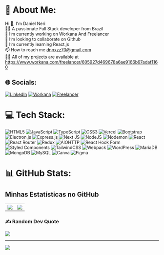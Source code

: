 # 💫 About Me:
Hi 👋, I'm Daniel Neri<br>👨‍💻 A passionate Full Stack developer from Brazil<br>🔭 I’m currently working on Workana And Freelancer<br>👯 I’m looking to collaborate on Github<br>🌱 I’m currently learning React.js<br>📫 How to reach me dnnxzz70@gmail.com<br>👨‍💻 All of my projects are available at https://www.workana.com/freelancer/605927d469678a6ae9166b97adaf1160<br>


## 🌐 Socials:
[![LinkedIn](https://img.shields.io/badge/LinkedIn-0077B5?style=for-the-badge&logo=linkedin&logoColor=white)](https://linkedin.com/in/daniel-neri-51a7b12b3)
[![Workana](https://img.shields.io/badge/Workana-143362?style=for-the-badge&logo=workana&logoColor=white)](https://www.workana.com/freelancer/605927d469678a6ae9166b97adaf1160)
[![Freelancer](https://img.shields.io/badge/Freelancer-0079FF?style=for-the-badge&logo=freelancer&logoColor=white)](https://www.freelancer.com/u/devneri)

# 💻 Tech Stack:
![HTML5](https://img.shields.io/badge/html5-%23E34F26.svg?style=plastic&logo=html5&logoColor=white) ![JavaScript](https://img.shields.io/badge/javascript-%23323330.svg?style=plastic&logo=javascript&logoColor=%23F7DF1E) ![TypeScript](https://img.shields.io/badge/typescript-%23007ACC.svg?style=plastic&logo=typescript&logoColor=white) ![CSS3](https://img.shields.io/badge/css3-%231572B6.svg?style=plastic&logo=css3&logoColor=white) ![Vercel](https://img.shields.io/badge/vercel-%23000000.svg?style=plastic&logo=vercel&logoColor=white) ![Bootstrap](https://img.shields.io/badge/bootstrap-%238511FA.svg?style=plastic&logo=bootstrap&logoColor=white) ![Electron.js](https://img.shields.io/badge/Electron-191970?style=plastic&logo=Electron&logoColor=white) ![Express.js](https://img.shields.io/badge/express.js-%23404d59.svg?style=plastic&logo=express&logoColor=%2361DAFB) ![Next JS](https://img.shields.io/badge/Next-black?style=plastic&logo=next.js&logoColor=white) ![NodeJS](https://img.shields.io/badge/node.js-6DA55F?style=plastic&logo=node.js&logoColor=white) ![Nodemon](https://img.shields.io/badge/NODEMON-%23323330.svg?style=plastic&logo=nodemon&logoColor=%BBDEAD) ![React](https://img.shields.io/badge/react-%2320232a.svg?style=plastic&logo=react&logoColor=%2361DAFB) ![React Router](https://img.shields.io/badge/React_Router-CA4245?style=plastic&logo=react-router&logoColor=white) ![Redux](https://img.shields.io/badge/redux-%23593d88.svg?style=plastic&logo=redux&logoColor=white) ![AIOHTTP](https://img.shields.io/badge/iohttp-%232C5bb4.svg?style=plastic&logo=aiohttp&logoColor=white) ![React Hook Form](https://img.shields.io/badge/React%20Hook%20Form-%23EC5990.svg?style=plastic&logo=reacthookform&logoColor=white) ![Styled Components](https://img.shields.io/badge/styled--components-DB7093?style=plastic&logo=styled-components&logoColor=white) ![TailwindCSS](https://img.shields.io/badge/tailwindcss-%2338B2AC.svg?style=plastic&logo=tailwind-css&logoColor=white) ![Webpack](https://img.shields.io/badge/webpack-%238DD6F9.svg?style=plastic&logo=webpack&logoColor=black) ![WordPress](https://img.shields.io/badge/WordPress-%23117AC9.svg?style=plastic&logo=WordPress&logoColor=white) ![MariaDB](https://img.shields.io/badge/MariaDB-003545?style=plastic&logo=mariadb&logoColor=white) ![MongoDB](https://img.shields.io/badge/MongoDB-%234ea94b.svg?style=plastic&logo=mongodb&logoColor=white) ![MySQL](https://img.shields.io/badge/mysql-4479A1.svg?style=plastic&logo=mysql&logoColor=white) ![Canva](https://img.shields.io/badge/Canva-%2300C4CC.svg?style=plastic&logo=Canva&logoColor=white) ![Figma](https://img.shields.io/badge/figma-%23F24E1E.svg?style=plastic&logo=figma&logoColor=white)
# 📊 GitHub Stats:

## Minhas Estatísticas no GitHub

<table>
  <tr>
    <td>
      <img src="https://github-readme-stats.vercel.app/api/top-langs/?username=devnerii&theme=dark&hide_border=true&include_all_commits=false&count_private=false&layout=compact" />
    </td>
    <td>
      <img src="https://github-readme-streak-stats.herokuapp.com/?user=devnerii&theme=dark&hide_border=true" />
    </td>
  </tr>
</table>



### ✍️ Random Dev Quote
![](https://quotes-github-readme.vercel.app/api?type=horizontal&theme=dark)

---
[![](https://visitcount.itsvg.in/api?id=devnerii&icon=5&color=0)](https://visitcount.itsvg.in)

<!-- Proudly created with GPRM ( https://gprm.itsvg.in ) -->
